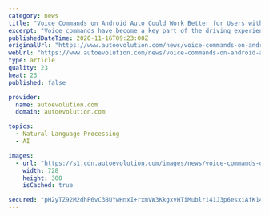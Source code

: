 ```yaml
---
category: news
title: "Voice Commands on Android Auto Could Work Better for Users with an Accent"
excerpt: "Voice commands have become a key part of the driving experience for the modern drivers out there, and this is without a doubt good news, as they allow for interaction with car systems and features without the need for manual input."
publishedDateTime: 2020-11-16T09:23:00Z
originalUrl: "https://www.autoevolution.com/news/voice-commands-on-android-auto-could-work-better-for-users-with-an-accent-151564.html"
webUrl: "https://www.autoevolution.com/news/voice-commands-on-android-auto-could-work-better-for-users-with-an-accent-151564.html"
type: article
quality: 23
heat: 23
published: false

provider:
  name: autoevolution.com
  domain: autoevolution.com

topics:
  - Natural Language Processing
  - AI

images:
  - url: "https://s1.cdn.autoevolution.com/images/news/voice-commands-on-android-auto-could-work-better-for-users-with-an-accent-151564-7.jpg"
    width: 728
    height: 300
    isCached: true

secured: "pH2yTZ92M2dhP6vC3BUYwHnxI+rxmVW3KkgxvHTiMublri41J3p6esxiAfK14u0GJedvl23UyOrS/oFl+tkAnxDVqDWnZT8se8Ud3iVu7IRgGd34sSw9OMuiwD/3OFX+gai86IMrwbLx0dPHamdHXPrXqsl1QLxKLbYWc0hd7MCRFL3mWFAn/155J8hFhxaZWsbk/xKdT04G8Cke3Z9FFvrhiUakynPp+1P5vK+2Q1bqQTCoy9KW43/0OfWNv7XONetXCZfYYYJgRkzuW2jDjYUi4LyxTVj+Q/fXE8kbdcVx/NGRqhdAxRHxsWgMKw1e/KWLW87KYVyAiRk6sqZWEd77gjg/WkwIZy9Yb9gP9C0=;HhnHSvcC8HertHwMLbUCHA=="
---
```


